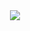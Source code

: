 <!DOCTYPE html>
<html lang="en">
<head>
    <meta charset="UTF-8">
    <meta name="viewport" content="width=device-width, initial-scale=1.0">
    <div align="center">
    </head>
<body>
    <div align= "center">
  <img src="https://images.alphacoders.com/246/thumb-1920-246223.jpg">
</div>
  
</body>
</html>
